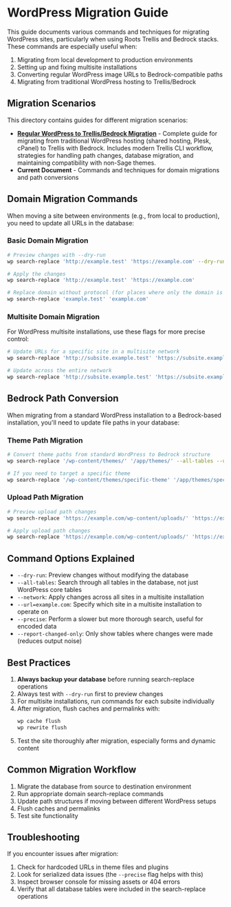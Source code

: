 # WordPress Migration Guide

This guide documents various commands and techniques for migrating WordPress sites, particularly when using Roots Trellis and Bedrock stacks. These commands are especially useful when:

1. Migrating from local development to production environments
2. Setting up and fixing multisite installations
3. Converting regular WordPress image URLs to Bedrock-compatible paths
4. Migrating from traditional WordPress hosting to Trellis/Bedrock

## Migration Scenarios

This directory contains guides for different migration scenarios:

- **[Regular WordPress to Trellis/Bedrock Migration](REGULAR-TO-TRELLIS.md)** - Complete guide for migrating from traditional WordPress hosting (shared hosting, Plesk, cPanel) to Trellis with Bedrock. Includes modern Trellis CLI workflow, strategies for handling path changes, database migration, and maintaining compatibility with non-Sage themes.
- **Current Document** - Commands and techniques for domain migrations and path conversions

## Domain Migration Commands

When moving a site between environments (e.g., from local to production), you need to update all URLs in the database:

### Basic Domain Migration

```bash
# Preview changes with --dry-run
wp search-replace 'http://example.test' 'https://example.com' --dry-run

# Apply the changes
wp search-replace 'http://example.test' 'https://example.com'

# Replace domain without protocol (for places where only the domain is stored)
wp search-replace 'example.test' 'example.com'
```

### Multisite Domain Migration

For WordPress multisite installations, use these flags for more precise control:

```bash
# Update URLs for a specific site in a multisite network
wp search-replace 'http://subsite.example.test' 'https://subsite.example.com' --all-tables --url=subsite.example.test

# Update across the entire network
wp search-replace 'http://subsite.example.test' 'https://subsite.example.com' --all-tables --network --url=subsite.example.test
```

## Bedrock Path Conversion

When migrating from a standard WordPress installation to a Bedrock-based installation, you'll need to update file paths in your database:

### Theme Path Migration

```bash
# Convert theme paths from standard WordPress to Bedrock structure
wp search-replace '/wp-content/themes/' '/app/themes/' --all-tables --url=example.com

# If you need to target a specific theme
wp search-replace '/wp-content/themes/specific-theme' '/app/themes/specific-theme' --all-tables --url=example.com
```

### Upload Path Migration

```bash
# Preview upload path changes
wp search-replace 'https://example.com/wp-content/uploads/' 'https://example.com/app/uploads/' --all-tables --precise --report-changed-only --dry-run

# Apply upload path changes
wp search-replace 'https://example.com/wp-content/uploads/' 'https://example.com/app/uploads/' --all-tables --precise --report-changed-only
```

## Command Options Explained

- `--dry-run`: Preview changes without modifying the database
- `--all-tables`: Search through all tables in the database, not just WordPress core tables
- `--network`: Apply changes across all sites in a multisite installation
- `--url=example.com`: Specify which site in a multisite installation to operate on
- `--precise`: Perform a slower but more thorough search, useful for encoded data
- `--report-changed-only`: Only show tables where changes were made (reduces output noise)

## Best Practices

1. **Always backup your database** before running search-replace operations
2. Always test with `--dry-run` first to preview changes
3. For multisite installations, run commands for each subsite individually
4. After migration, flush caches and permalinks with:
   ```bash
   wp cache flush
   wp rewrite flush
   ```
5. Test the site thoroughly after migration, especially forms and dynamic content

## Common Migration Workflow

1. Migrate the database from source to destination environment
2. Run appropriate domain search-replace commands
3. Update path structures if moving between different WordPress setups
4. Flush caches and permalinks
5. Test site functionality

## Troubleshooting

If you encounter issues after migration:

1. Check for hardcoded URLs in theme files and plugins
2. Look for serialized data issues (the `--precise` flag helps with this)
3. Inspect browser console for missing assets or 404 errors
4. Verify that all database tables were included in the search-replace operations